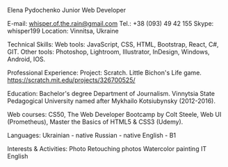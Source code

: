 Elena Pydochenko
Junior Web Developer

E-mail: whisper.of.the.rain@gmail.com 
Tel.: +38 (093) 49 42 155
Skype: whisper199
Location: Vinnitsa, Ukraine


Technical Skills:
Web tools:  JavaScript, CSS, HTML, Bootstrap, React, C#, GIT.
Other tools: Photoshop, Lightroom, Illustrator, InDesign, Windows, Android, IOS.

Professional Experience:
Project: Scratch. Little Bichon's Life game. https://scratch.mit.edu/projects/326700525/


Education:
Bachelor's degree
Department of Journalism. Vinnytsia State Pedagogical University named after Mykhailo Kotsiubynsky (2012-2016).

Web courses: CS50, The Web Developer Bootcamp by Colt Steele, Web UI (Prometheus), Master the Basics of HTML5 & CSS3 (Udemy).  


Languages:
Ukrainian - native
Russian - native
English - B1


Interests & Activities:
Photo
Retouching photos
Watercolor painting 
IT
English
